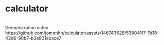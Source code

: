 # calculator
<br>
Demonstration video
<br>
https://github.com/jomonhh/calculator/assets/146743628/539041f7-7d18-43d6-90b7-b3e831abace7
